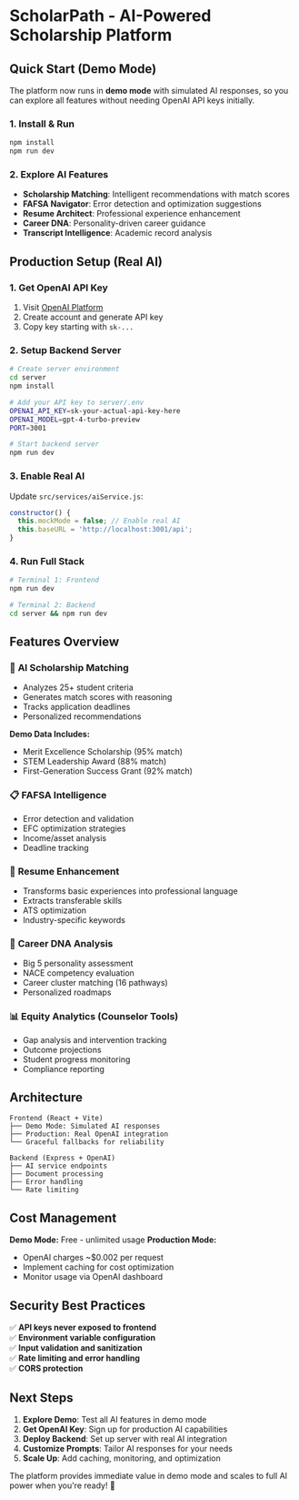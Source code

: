 # ScholarPath - AI-Powered Scholarship Platform

## Quick Start (Demo Mode)

The platform now runs in **demo mode** with simulated AI responses, so you can explore all features without needing OpenAI API keys initially.

### 1. Install & Run
```bash
npm install
npm run dev
```

### 2. Explore AI Features
- **Scholarship Matching**: Intelligent recommendations with match scores
- **FAFSA Navigator**: Error detection and optimization suggestions  
- **Resume Architect**: Professional experience enhancement
- **Career DNA**: Personality-driven career guidance
- **Transcript Intelligence**: Academic record analysis

## Production Setup (Real AI)

### 1. Get OpenAI API Key
1. Visit [OpenAI Platform](https://platform.openai.com/)
2. Create account and generate API key
3. Copy key starting with `sk-...`

### 2. Setup Backend Server
```bash
# Create server environment
cd server
npm install

# Add your API key to server/.env
OPENAI_API_KEY=sk-your-actual-api-key-here
OPENAI_MODEL=gpt-4-turbo-preview
PORT=3001

# Start backend server
npm run dev
```

### 3. Enable Real AI
Update `src/services/aiService.js`:
```javascript
constructor() {
  this.mockMode = false; // Enable real AI
  this.baseURL = 'http://localhost:3001/api';
}
```

### 4. Run Full Stack
```bash
# Terminal 1: Frontend
npm run dev

# Terminal 2: Backend  
cd server && npm run dev
```

## Features Overview

### 🎯 **AI Scholarship Matching**
- Analyzes 25+ student criteria
- Generates match scores with reasoning
- Tracks application deadlines
- Personalized recommendations

**Demo Data Includes:**
- Merit Excellence Scholarship (95% match)
- STEM Leadership Award (88% match)  
- First-Generation Success Grant (92% match)

### 📋 **FAFSA Intelligence**
- Error detection and validation
- EFC optimization strategies
- Income/asset analysis
- Deadline tracking

### 📄 **Resume Enhancement**
- Transforms basic experiences into professional language
- Extracts transferable skills
- ATS optimization
- Industry-specific keywords

### 🧬 **Career DNA Analysis**
- Big 5 personality assessment
- NACE competency evaluation
- Career cluster matching (16 pathways)
- Personalized roadmaps

### 📊 **Equity Analytics** (Counselor Tools)
- Gap analysis and intervention tracking
- Outcome projections
- Student progress monitoring
- Compliance reporting

## Architecture

```
Frontend (React + Vite)
├── Demo Mode: Simulated AI responses
├── Production: Real OpenAI integration
└── Graceful fallbacks for reliability

Backend (Express + OpenAI)
├── AI service endpoints
├── Document processing
├── Error handling
└── Rate limiting
```

## Cost Management

**Demo Mode:** Free - unlimited usage
**Production Mode:**
- OpenAI charges ~$0.002 per request
- Implement caching for cost optimization
- Monitor usage via OpenAI dashboard

## Security Best Practices

✅ **API keys never exposed to frontend**  
✅ **Environment variable configuration**  
✅ **Input validation and sanitization**  
✅ **Rate limiting and error handling**  
✅ **CORS protection**

## Next Steps

1. **Explore Demo**: Test all AI features in demo mode
2. **Get OpenAI Key**: Sign up for production AI capabilities  
3. **Deploy Backend**: Set up server with real AI integration
4. **Customize Prompts**: Tailor AI responses for your needs
5. **Scale Up**: Add caching, monitoring, and optimization

The platform provides immediate value in demo mode and scales to full AI power when you're ready! 🚀